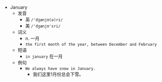 - January
  - 发音
    - 英 `/'dʒænjʊ(ə)rɪ/`
    - 美 `/'dʒænjʊ'ɛri/`
  - 词义
    - n. 一月
    - `the first month of the year, between December and February`
  - 短语
    - `in january` 在一月 
  - 例句
    - `We always have snow in January.`
      - 我们这里1月份总会下雪。

